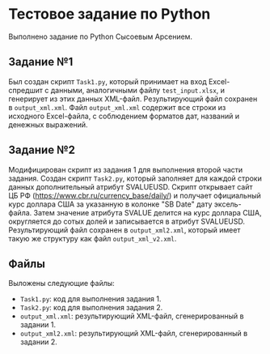# Тестовое задание по Python

Выполнено задание по Python Сысоевым Арсением.

## Задание №1

Был создан скрипт `Task1.py`, который принимает на вход Excel-спредшит с данными, аналогичными файлу `test_input.xlsx`, и генерирует из этих данных XML-файл. Результирующий файл сохранен в `output_xml.xml`. Файл `output_xml.xml` содержит все строки из исходного Excel-файла, с соблюдением форматов дат, названий и денежных выражений.

## Задание №2

Модифицирован скрипт из задания 1 для выполнения второй части задания. Создан скрипт `Task2.py`, который заполняет для каждой строки данных дополнительный атрибут SVALUEUSD. Скрипт открывает сайт ЦБ РФ (https://www.cbr.ru/currency_base/daily/) и получает официальный курс доллара США за указанную в колонке "SB Date" дату эксель-файла. Затем значение атрибута SVALUE делится на курс доллара США, округляется до сотых долей и записывается в атрибут SVALUEUSD. Результирующий файл сохранен в `output_xml2.xml`, который имеет такую же структуру как файл `output_xml_v2.xml`.

## Файлы

Выложены следующие файлы:
- `Task1.py`: код для выполнения задания 1.
- `Task2.py`: код для выполнения задания 2.
- `output_xml.xml`: результирующий XML-файл, сгенерированный в задании 1.
- `output_xml2.xml`: результирующий XML-файл, сгенерированный в задании 2.
